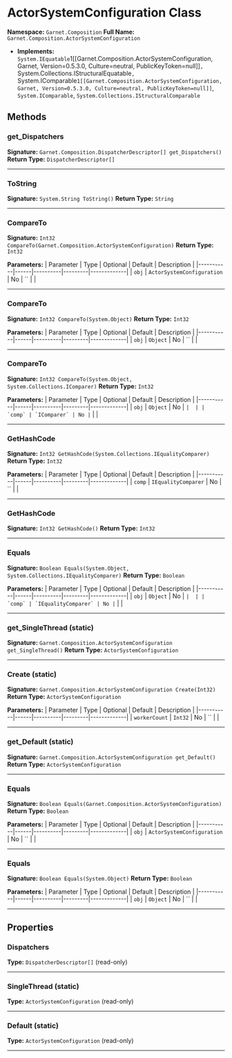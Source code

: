 # ActorSystemConfiguration Class

**Namespace:** `Garnet.Composition`
**Full Name:** `Garnet.Composition.ActorSystemConfiguration`
- **Implements:** `System.IEquatable`1[[Garnet.Composition.ActorSystemConfiguration, Garnet, Version=0.5.3.0, Culture=neutral, PublicKeyToken=null]]`, `System.Collections.IStructuralEquatable`, `System.IComparable`1[[Garnet.Composition.ActorSystemConfiguration, Garnet, Version=0.5.3.0, Culture=neutral, PublicKeyToken=null]]`, `System.IComparable`, `System.Collections.IStructuralComparable`

## Methods

### get_Dispatchers

**Signature:** `Garnet.Composition.DispatcherDescriptor[] get_Dispatchers()`
**Return Type:** `DispatcherDescriptor[]`

---

### ToString

**Signature:** `System.String ToString()`
**Return Type:** `String`

---

### CompareTo

**Signature:** `Int32 CompareTo(Garnet.Composition.ActorSystemConfiguration)`
**Return Type:** `Int32`

**Parameters:**
| Parameter | Type | Optional | Default | Description |
|-----------|------|----------|---------|-------------|
| `obj` | `ActorSystemConfiguration` | No | `` |  |

---

### CompareTo

**Signature:** `Int32 CompareTo(System.Object)`
**Return Type:** `Int32`

**Parameters:**
| Parameter | Type | Optional | Default | Description |
|-----------|------|----------|---------|-------------|
| `obj` | `Object` | No | `` |  |

---

### CompareTo

**Signature:** `Int32 CompareTo(System.Object, System.Collections.IComparer)`
**Return Type:** `Int32`

**Parameters:**
| Parameter | Type | Optional | Default | Description |
|-----------|------|----------|---------|-------------|
| `obj` | `Object` | No | `` |  |
| `comp` | `IComparer` | No | `` |  |

---

### GetHashCode

**Signature:** `Int32 GetHashCode(System.Collections.IEqualityComparer)`
**Return Type:** `Int32`

**Parameters:**
| Parameter | Type | Optional | Default | Description |
|-----------|------|----------|---------|-------------|
| `comp` | `IEqualityComparer` | No | `` |  |

---

### GetHashCode

**Signature:** `Int32 GetHashCode()`
**Return Type:** `Int32`

---

### Equals

**Signature:** `Boolean Equals(System.Object, System.Collections.IEqualityComparer)`
**Return Type:** `Boolean`

**Parameters:**
| Parameter | Type | Optional | Default | Description |
|-----------|------|----------|---------|-------------|
| `obj` | `Object` | No | `` |  |
| `comp` | `IEqualityComparer` | No | `` |  |

---

### get_SingleThread (static)

**Signature:** `Garnet.Composition.ActorSystemConfiguration get_SingleThread()`
**Return Type:** `ActorSystemConfiguration`

---

### Create (static)

**Signature:** `Garnet.Composition.ActorSystemConfiguration Create(Int32)`
**Return Type:** `ActorSystemConfiguration`

**Parameters:**
| Parameter | Type | Optional | Default | Description |
|-----------|------|----------|---------|-------------|
| `workerCount` | `Int32` | No | `` |  |

---

### get_Default (static)

**Signature:** `Garnet.Composition.ActorSystemConfiguration get_Default()`
**Return Type:** `ActorSystemConfiguration`

---

### Equals

**Signature:** `Boolean Equals(Garnet.Composition.ActorSystemConfiguration)`
**Return Type:** `Boolean`

**Parameters:**
| Parameter | Type | Optional | Default | Description |
|-----------|------|----------|---------|-------------|
| `obj` | `ActorSystemConfiguration` | No | `` |  |

---

### Equals

**Signature:** `Boolean Equals(System.Object)`
**Return Type:** `Boolean`

**Parameters:**
| Parameter | Type | Optional | Default | Description |
|-----------|------|----------|---------|-------------|
| `obj` | `Object` | No | `` |  |

---

## Properties

### Dispatchers

**Type:** `DispatcherDescriptor[]` (read-only)

---

### SingleThread (static)

**Type:** `ActorSystemConfiguration` (read-only)

---

### Default (static)

**Type:** `ActorSystemConfiguration` (read-only)

---